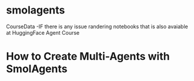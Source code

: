 # smolagents
CourseData
-IF there is any issue randering notebooks that is also avaiable at HuggingFace Agent Course
# How to Create Multi-Agents with SmolAgents
